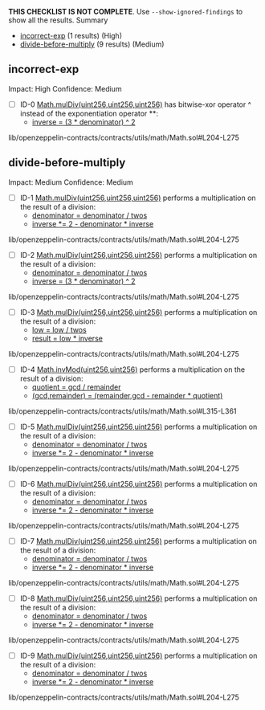 **THIS CHECKLIST IS NOT COMPLETE**. Use `--show-ignored-findings` to show all the results.
Summary
 - [incorrect-exp](#incorrect-exp) (1 results) (High)
 - [divide-before-multiply](#divide-before-multiply) (9 results) (Medium)
## incorrect-exp
Impact: High
Confidence: Medium
 - [ ] ID-0
[Math.mulDiv(uint256,uint256,uint256)](lib/openzeppelin-contracts/contracts/utils/math/Math.sol#L204-L275) has bitwise-xor operator ^ instead of the exponentiation operator **: 
	 - [inverse = (3 * denominator) ^ 2](lib/openzeppelin-contracts/contracts/utils/math/Math.sol#L257)

lib/openzeppelin-contracts/contracts/utils/math/Math.sol#L204-L275


## divide-before-multiply
Impact: Medium
Confidence: Medium
 - [ ] ID-1
[Math.mulDiv(uint256,uint256,uint256)](lib/openzeppelin-contracts/contracts/utils/math/Math.sol#L204-L275) performs a multiplication on the result of a division:
	- [denominator = denominator / twos](lib/openzeppelin-contracts/contracts/utils/math/Math.sol#L242)
	- [inverse *= 2 - denominator * inverse](lib/openzeppelin-contracts/contracts/utils/math/Math.sol#L265)

lib/openzeppelin-contracts/contracts/utils/math/Math.sol#L204-L275


 - [ ] ID-2
[Math.mulDiv(uint256,uint256,uint256)](lib/openzeppelin-contracts/contracts/utils/math/Math.sol#L204-L275) performs a multiplication on the result of a division:
	- [denominator = denominator / twos](lib/openzeppelin-contracts/contracts/utils/math/Math.sol#L242)
	- [inverse = (3 * denominator) ^ 2](lib/openzeppelin-contracts/contracts/utils/math/Math.sol#L257)

lib/openzeppelin-contracts/contracts/utils/math/Math.sol#L204-L275


 - [ ] ID-3
[Math.mulDiv(uint256,uint256,uint256)](lib/openzeppelin-contracts/contracts/utils/math/Math.sol#L204-L275) performs a multiplication on the result of a division:
	- [low = low / twos](lib/openzeppelin-contracts/contracts/utils/math/Math.sol#L245)
	- [result = low * inverse](lib/openzeppelin-contracts/contracts/utils/math/Math.sol#L272)

lib/openzeppelin-contracts/contracts/utils/math/Math.sol#L204-L275


 - [ ] ID-4
[Math.invMod(uint256,uint256)](lib/openzeppelin-contracts/contracts/utils/math/Math.sol#L315-L361) performs a multiplication on the result of a division:
	- [quotient = gcd / remainder](lib/openzeppelin-contracts/contracts/utils/math/Math.sol#L337)
	- [(gcd,remainder) = (remainder,gcd - remainder * quotient)](lib/openzeppelin-contracts/contracts/utils/math/Math.sol#L339-L346)

lib/openzeppelin-contracts/contracts/utils/math/Math.sol#L315-L361


 - [ ] ID-5
[Math.mulDiv(uint256,uint256,uint256)](lib/openzeppelin-contracts/contracts/utils/math/Math.sol#L204-L275) performs a multiplication on the result of a division:
	- [denominator = denominator / twos](lib/openzeppelin-contracts/contracts/utils/math/Math.sol#L242)
	- [inverse *= 2 - denominator * inverse](lib/openzeppelin-contracts/contracts/utils/math/Math.sol#L263)

lib/openzeppelin-contracts/contracts/utils/math/Math.sol#L204-L275


 - [ ] ID-6
[Math.mulDiv(uint256,uint256,uint256)](lib/openzeppelin-contracts/contracts/utils/math/Math.sol#L204-L275) performs a multiplication on the result of a division:
	- [denominator = denominator / twos](lib/openzeppelin-contracts/contracts/utils/math/Math.sol#L242)
	- [inverse *= 2 - denominator * inverse](lib/openzeppelin-contracts/contracts/utils/math/Math.sol#L261)

lib/openzeppelin-contracts/contracts/utils/math/Math.sol#L204-L275


 - [ ] ID-7
[Math.mulDiv(uint256,uint256,uint256)](lib/openzeppelin-contracts/contracts/utils/math/Math.sol#L204-L275) performs a multiplication on the result of a division:
	- [denominator = denominator / twos](lib/openzeppelin-contracts/contracts/utils/math/Math.sol#L242)
	- [inverse *= 2 - denominator * inverse](lib/openzeppelin-contracts/contracts/utils/math/Math.sol#L266)

lib/openzeppelin-contracts/contracts/utils/math/Math.sol#L204-L275


 - [ ] ID-8
[Math.mulDiv(uint256,uint256,uint256)](lib/openzeppelin-contracts/contracts/utils/math/Math.sol#L204-L275) performs a multiplication on the result of a division:
	- [denominator = denominator / twos](lib/openzeppelin-contracts/contracts/utils/math/Math.sol#L242)
	- [inverse *= 2 - denominator * inverse](lib/openzeppelin-contracts/contracts/utils/math/Math.sol#L264)

lib/openzeppelin-contracts/contracts/utils/math/Math.sol#L204-L275


 - [ ] ID-9
[Math.mulDiv(uint256,uint256,uint256)](lib/openzeppelin-contracts/contracts/utils/math/Math.sol#L204-L275) performs a multiplication on the result of a division:
	- [denominator = denominator / twos](lib/openzeppelin-contracts/contracts/utils/math/Math.sol#L242)
	- [inverse *= 2 - denominator * inverse](lib/openzeppelin-contracts/contracts/utils/math/Math.sol#L262)

lib/openzeppelin-contracts/contracts/utils/math/Math.sol#L204-L275


